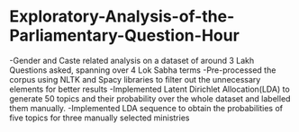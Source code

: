 # Exploratory-Analysis-of-the-Parliamentary-Question-Hour
-Gender and Caste related analysis on a dataset of around 3 Lakh Questions asked, spanning over 4 Lok Sabha terms
-Pre-processed the corpus using NLTK and Spacy libraries to filter out the unnecessary elements for better results
-Implemented Latent Dirichlet Allocation(LDA) to generate 50 topics and their probability over the whole
dataset and labelled them manually.
-Implemented LDA sequence to obtain the probabilities of five topics for three manually selected ministries
